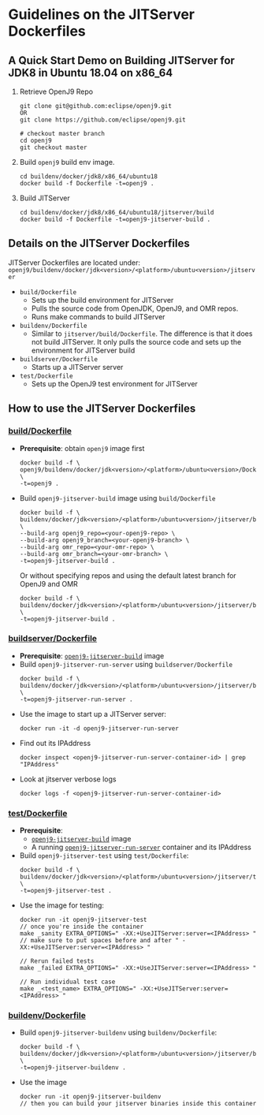 <!--
Copyright (c) 2018, 2020 IBM Corp. and others

This program and the accompanying materials are made available under
the terms of the Eclipse Public License 2.0 which accompanies this
distribution and is available at https://www.eclipse.org/legal/epl-2.0/
or the Apache License, Version 2.0 which accompanies this distribution and
is available at https://www.apache.org/licenses/LICENSE-2.0.

This Source Code may also be made available under the following
Secondary Licenses when the conditions for such availability set
forth in the Eclipse Public License, v. 2.0 are satisfied: GNU
General Public License, version 2 with the GNU Classpath
Exception [1] and GNU General Public License, version 2 with the
OpenJDK Assembly Exception [2].

[1] https://www.gnu.org/software/classpath/license.html
[2] http://openjdk.java.net/legal/assembly-exception.html

SPDX-License-Identifier: EPL-2.0 OR Apache-2.0 OR GPL-2.0 WITH Classpath-exception-2.0 OR LicenseRef-GPL-2.0 WITH Assembly-exception
-->

# Guidelines on the JITServer Dockerfiles

## A Quick Start Demo on Building JITServer for JDK8 in Ubuntu 18.04 on x86_64
1. Retrieve OpenJ9 Repo
   ```
   git clone git@github.com:eclipse/openj9.git
   OR
   git clone https://github.com/eclipse/openj9.git

   # checkout master branch
   cd openj9
   git checkout master
   ```
2. Build `openj9` build env image.
   ```
   cd buildenv/docker/jdk8/x86_64/ubuntu18
   docker build -f Dockerfile -t=openj9 .
   ```
3. Build JITServer
   ```
   cd buildenv/docker/jdk8/x86_64/ubuntu18/jitserver/build
   docker build -f Dockerfile -t=openj9-jitserver-build .
   ```

## Details on the JITServer Dockerfiles
JITServer Dockerfiles are located under: `openj9/buildenv/docker/jdk<version>/<platform>/ubuntu<version>/jitserver`
- `build/Dockerfile`
   - Sets up the build environment for JITServer
   - Pulls the source code from OpenJDK, OpenJ9, and OMR repos.
   - Runs make commands to build JITServer
- `buildenv/Dockerfile`
    - Similar to `jitserver/build/Dockerfile`. The difference is that it does not build JITServer. It only pulls the source code and sets up the environment for JITServer build
- `buildserver/Dockerfile`
   - Starts up a JITServer server
- `test/Dockerfile`
   - Sets up the OpenJ9 test environment for JITServer

## How to use the JITServer Dockerfiles
### [build/Dockerfile](https://github.com/eclipse/openj9/blob/master/buildenv/docker/jdk8/x86_64/ubuntu18/jitserver/build/Dockerfile)
- **Prerequisite**: obtain `openj9` image first
   ```
   docker build -f \
   openj9/buildenv/docker/jdk<version>/<platform>/ubuntu<version>/Dockerfile \
   -t=openj9 .
   ```
- <a name="openj9-jitserver-build"></a>Build `openj9-jitserver-build` image using `build/Dockerfile`
   ```
  docker build -f \ 
  buildenv/docker/jdk<version>/<platform>/ubuntu<version>/jitserver/build/Dockerfile \ 
  --build-arg openj9_repo=<your-openj9-repo> \ 
  --build-arg openj9_branch=<your-openj9-branch> \ 
  --build-arg omr_repo=<your-omr-repo> \ 
  --build-arg omr_branch=<your-omr-branch> \
  -t=openj9-jitserver-build .
  ```
  Or without specifying repos and using the default latest branch for OpenJ9 and OMR
  ```
  docker build -f \ 
  buildenv/docker/jdk<version>/<platform>/ubuntu<version>/jitserver/build/Dockerfile \ 
  -t=openj9-jitserver-build .
  ```

### [buildserver/Dockerfile](https://github.com/eclipse/openj9/blob/master/buildenv/docker/jdk8/x86_64/ubuntu18/jitserver/buildserver/Dockerfile)
- **Prerequisite**: [`openj9-jitserver-build`](#openj9-jitserver-build) image
- Build `openj9-jitserver-run-server` using `buildserver/Dockerfile`
   ```
   docker build -f \
   buildenv/docker/jdk<version>/<platform>/ubuntu<version>/jitserver/buildserver/Dockerfile \
   -t=openj9-jitserver-run-server .
   ```
- <a name="openj9-jitserver-run-server"></a>Use the image to start up a JITServer server:
   ```
   docker run -it -d openj9-jitserver-run-server
   ```
- Find out its IPAddress
   ```
   docker inspect <openj9-jitserver-run-server-container-id> | grep "IPAddress"
   ```
- Look at jitserver verbose logs
   ```
   docker logs -f <openj9-jitserver-run-server-container-id>
   ```

### [test/Dockerfile](https://github.com/eclipse/openj9/blob/master/buildenv/docker/jdk8/x86_64/ubuntu18/jitserver/test/Dockerfile)
- **Prerequisite**:
   - [`openj9-jitserver-build`](#openj9-jitserver-build) image
   - A running [`openj9-jitserver-run-server`](#openj9-jitserver-run-server) container and its IPAddress
- Build `openj9-jitserver-test` using `test/Dockerfile`:
   ```
   docker build -f \
   buildenv/docker/jdk<version>/<platform>/ubuntu<version>/jitserver/test/Dockerfile \
   -t=openj9-jitserver-test .
   ```
- Use the image for testing:
   ```
   docker run -it openj9-jitserver-test
   // once you're inside the container
   make _sanity EXTRA_OPTIONS=" -XX:+UseJITServer:server=<IPAddress> "
   // make sure to put spaces before and after " -XX:+UseJITServer:server=<IPAddress> "

   // Rerun failed tests
   make _failed EXTRA_OPTIONS=" -XX:+UseJITServer:server=<IPAddress> "

   // Run individual test case
   make _<test_name> EXTRA_OPTIONS=" -XX:+UseJITServer:server=<IPAddress> "
   ```

### [buildenv/Dockerfile](https://github.com/eclipse/openj9/blob/master/buildenv/docker/jdk8/x86_64/ubuntu18/jitserver/buildenv/Dockerfile)
- Build `openj9-jitserver-buildenv` using `buildenv/Dockerfile`:
   ```
   docker build -f \
   buildenv/docker/jdk<version>/<platform>/ubuntu<version>/jitserver/buildenv/Dockerfile \
   -t=openj9-jitserver-buildenv .
   ```
- Use the image
   ```
   docker run -it openj9-jitserver-buildenv
   // then you can build your jitserver binaries inside this container
   ```

